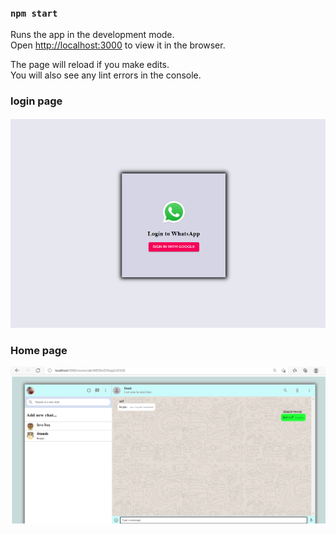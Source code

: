 

### `npm start`

Runs the app in the development mode.\
Open [http://localhost:3000](http://localhost:3000) to view it in the browser.

The page will reload if you make edits.\
You will also see any lint errors in the console.


### login page
![This is an image](https://github.com/rabbanibcs/whatsapp-clone/blob/main/login.png)

### Home page
![This is an image](https://github.com/rabbanibcs/whatsapp-clone/blob/main/home.png)


